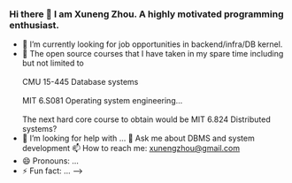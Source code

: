 ### Hi there 👋 I am Xuneng Zhou. A highly motivated programming enthusiast.

- 🌱 I’m currently looking for job opportunities in backend/infra/DB kernel.
- 👯 The open source courses that I have taken in my spare time including but not limited to <br />  
     CMU 15-445 Database systems <br />      
     MIT 6.S081 Operating system engineering... <br />  
     The next hard core course to obtain would be MIT 6.824 Distributed systems? <br />  
- 🤔 I’m looking for help with ...
💬 Ask me about DBMS and system development
📫 How to reach me: xunengzhou@gmail.com
- 😄 Pronouns: ...
- ⚡ Fun fact: ...
-->
